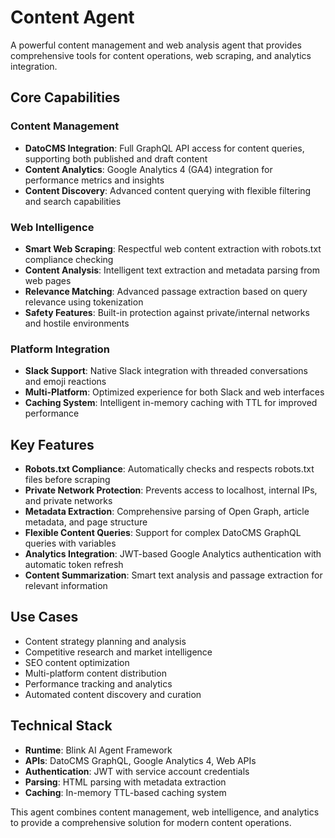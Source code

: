 # Content Agent

A powerful content management and web analysis agent that provides comprehensive tools for content operations, web scraping, and analytics integration.

## Core Capabilities

### Content Management
- **DatoCMS Integration**: Full GraphQL API access for content queries, supporting both published and draft content
- **Content Analytics**: Google Analytics 4 (GA4) integration for performance metrics and insights
- **Content Discovery**: Advanced content querying with flexible filtering and search capabilities

### Web Intelligence
- **Smart Web Scraping**: Respectful web content extraction with robots.txt compliance checking
- **Content Analysis**: Intelligent text extraction and metadata parsing from web pages
- **Relevance Matching**: Advanced passage extraction based on query relevance using tokenization
- **Safety Features**: Built-in protection against private/internal networks and hostile environments

### Platform Integration
- **Slack Support**: Native Slack integration with threaded conversations and emoji reactions
- **Multi-Platform**: Optimized experience for both Slack and web interfaces
- **Caching System**: Intelligent in-memory caching with TTL for improved performance

## Key Features

- **Robots.txt Compliance**: Automatically checks and respects robots.txt files before scraping
- **Private Network Protection**: Prevents access to localhost, internal IPs, and private networks
- **Metadata Extraction**: Comprehensive parsing of Open Graph, article metadata, and page structure
- **Flexible Content Queries**: Support for complex DatoCMS GraphQL queries with variables
- **Analytics Integration**: JWT-based Google Analytics authentication with automatic token refresh
- **Content Summarization**: Smart text analysis and passage extraction for relevant information

## Use Cases

- Content strategy planning and analysis
- Competitive research and market intelligence
- SEO content optimization
- Multi-platform content distribution
- Performance tracking and analytics
- Automated content discovery and curation

## Technical Stack

- **Runtime**: Blink AI Agent Framework
- **APIs**: DatoCMS GraphQL, Google Analytics 4, Web APIs
- **Authentication**: JWT with service account credentials
- **Parsing**: HTML parsing with metadata extraction
- **Caching**: In-memory TTL-based caching system

This agent combines content management, web intelligence, and analytics to provide a comprehensive solution for modern content operations.